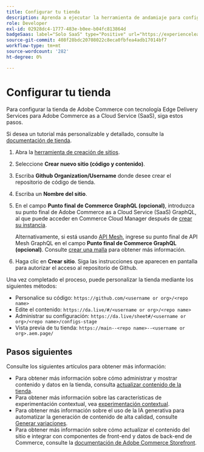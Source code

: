 ```yaml
---
title: Configurar tu tienda
description: Aprenda a ejecutar la herramienta de andamiaje para configurar su tienda  [!DNL Adobe Commerce as a Cloud Service] Storefront.
role: Developer
exl-id: 02928dc4-1777-483e-b0ee-b04fc813864d
badgeSaas: label="Solo SaaS" type="Positive" url="https://experienceleague.adobe.com/es/docs/commerce/user-guides/product-solutions" tooltip="Solo se aplica a los proyectos de Adobe Commerce as a Cloud Service y Adobe Commerce Optimizer (infraestructura de SaaS administrada por Adobe)."
source-git-commit: 408f28bdc20708022c8eca0fbfea4adb17014bf7
workflow-type: tm+mt
source-wordcount: '282'
ht-degree: 0%

---
```


# Configurar tu tienda

Para configurar la tienda de Adobe Commerce con tecnología Edge Delivery Services para Adobe Commerce as a Cloud Service (SaaS), siga estos pasos.

Si desea un tutorial más personalizable y detallado, consulte la [documentación de tienda](https://experienceleague.adobe.com/developer/commerce/storefront/get-started/?lang=es).

1. Abra la [herramienta de creación de sitios](https://da.live/app/adobe-commerce/storefront-tools/tools/site-creator/site-creator).

1. Seleccione **Crear nuevo sitio (código y contenido)**.

1. Escriba **Github Organization/Username** donde desee crear el repositorio de código de tienda.

1. Escriba un **Nombre del sitio**.

1. En el campo **Punto final de Commerce GraphQL (opcional)**, introduzca su punto final de Adobe Commerce as a Cloud Service (SaaS) GraphQL, al que puede acceder en Commerce Cloud Manager después de [crear su instancia](./getting-started.md#create-an-instance).

   Alternativamente, si está usando [API Mesh](https://developer.adobe.com/graphql-mesh-gateway/mesh/basic), ingrese su punto final de API Mesh GraphQL en el campo **Punto final de Commerce GraphQL (opcional)**. Consulte [crear una malla](https://developer.adobe.com/graphql-mesh-gateway/mesh/basic/create-mesh) para obtener más información.

1. Haga clic en **Crear sitio**. Siga las instrucciones que aparecen en pantalla para autorizar el acceso al repositorio de Github.

Una vez completado el proceso, puede personalizar la tienda mediante los siguientes métodos:

* Personalice su código: `https://github.com/<username or org>/<repo name>`
* Edite el contenido: `https://da.live/#/<username or org>/<repo name>`
* Administrar su configuración: `https://da.live/sheet#/<username or org>/<repo name>/configs-stage`
* Vista previa de tu tienda: `https://main--<repo name>--<username or org>.aem.page/`

## Pasos siguientes

Consulte los siguientes artículos para obtener más información:

* Para obtener más información sobre cómo administrar y mostrar contenido y datos en la tienda, consulta [actualizar contenido de la tienda](./use-cases.md#update-storefront-content).
* Para obtener más información sobre las características de experimentación contextual, vea [experimentación contextual](./use-cases.md#contextual-experimentation).
* Para obtener más información sobre el uso de la IA generativa para automatizar la generación de contenido de alta calidad, consulte [Generar variaciones](./use-cases.md#generate-variations).
* Para obtener más información sobre cómo actualizar el contenido del sitio e integrar con componentes de front-end y datos de back-end de Commerce, consulte la [documentación de Adobe Commerce Storefront](https://experienceleague.adobe.com/developer/commerce/storefront/?lang=es).

